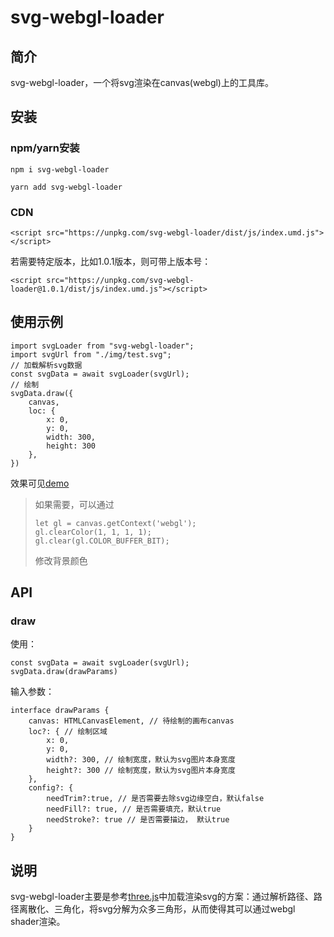 # svg-webgl-loader
## 简介
svg-webgl-loader，一个将svg渲染在canvas(webgl)上的工具库。
## 安装
### npm/yarn安装
```
npm i svg-webgl-loader
```
```
yarn add svg-webgl-loader
```
### CDN
```
<script src="https://unpkg.com/svg-webgl-loader/dist/js/index.umd.js"></script>

```
若需要特定版本，比如1.0.1版本，则可带上版本号：
```
<script src="https://unpkg.com/svg-webgl-loader@1.0.1/dist/js/index.umd.js"></script>

```
## 使用示例
```
import svgLoader from "svg-webgl-loader";
import svgUrl from "./img/test.svg";
// 加载解析svg数据
const svgData = await svgLoader(svgUrl);
// 绘制
svgData.draw({
	canvas,
	loc: {
		x: 0,
		y: 0,
		width: 300,
		height: 300
	},
})
```
效果可见[demo](https://codepen.io/yh418807968/pen/GREMPXw?editors=1011)
> 如果需要，可以通过
> ```
> let gl = canvas.getContext('webgl');
> gl.clearColor(1, 1, 1, 1);
> gl.clear(gl.COLOR_BUFFER_BIT);
> ```
> 修改背景颜色

## API
### draw
使用：
```
const svgData = await svgLoader(svgUrl);
svgData.draw(drawParams)
```
输入参数：
```
interface drawParams {
	canvas: HTMLCanvasElement, // 待绘制的画布canvas
	loc?: { // 绘制区域
		x: 0,
		y: 0,
		width?: 300, // 绘制宽度，默认为svg图片本身宽度
		height?: 300 // 绘制宽度，默认为svg图片本身宽度
	},
	config?: {
		needTrim?:true, // 是否需要去除svg边缘空白，默认false
		needFill?: true, // 是否需要填充，默认true
		needStroke?: true // 是否需要描边， 默认true
	}
}
```
## 说明
svg-webgl-loader主要是参考[three.js](https://github.com/mrdoob/three.js/blob/dev/examples/webgl_loader_svg.html)中加载渲染svg的方案：通过解析路径、路径离散化、三角化，将svg分解为众多三角形，从而使得其可以通过webgl shader渲染。


